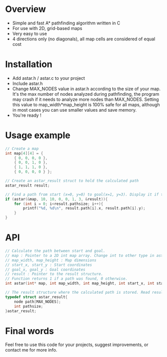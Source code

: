 # Overview
* Simple and fast A* pathfinding algorithm written in C
* For use with 2D, grid-based maps
* Very easy to use
* 4 directions only (no diagonals), all map cells are considered of equal cost

# Installation
* Add astar.h / astar.c to your project
* Include astar.h
* Change MAX_NODES value in astar.h according to the size of your map. It's the max number of nodes analyzed during pathfinding, the program may crash if it needs to analyze more nodes than MAX_NODES. Setting this value to map_width*map_height is 100% safe for all maps, although in most cases you can use smaller values and save memory.
* You're ready !

# Usage example
```C
// Create a map
int map[4][4] =	{
	{ 0, 0, 0, 0 },
	{ 0, 0, 1, 0 },
	{ 1, 1, 1, 0 },
	{ 0, 0, 0, 0 } };

// Create an astar_result struct to hold the calculated path
astar_result result;

// Find a path from start (x=0, y=0) to goal(x=1, y=3). Display it if the path exists
if (astar(&map, 10, 10, 0, 0, 1, 3, &result)){
	for (int i = 0; i<result.pathsize; i++){
		printf("%d, %d\n", result.path[i].x, result.path[i].y);
	}
}
```

# API

```C
// Calculate the path between start and goal.
// map : Pointer to a 2D int map array. Change int to other type in astar.h / astar.c if your map does not use integers.
// map_width, map_height : Map dimensions
// start_x, start_y : Start coordinates
// goal_x, goal_y : Goal coordinates
// result : Pointer to the result structure.
// Function returns 1 if a path was found, 0 otherwise.
int astar(int* map, int map_width, int map_height, int start_x, int start_y, int goal_x, int goal_y, astar_result* result);

// The result structure where the calculated path is stored. Read result->path[i] (i from 0 to result->pathsize-1) to get your path.
typedef struct astar_result{
	node path[MAX_NODES];
	int pathsize;
}astar_result;
```

# Final words

Feel free to use this code for your projects, suggest improvements, or contact me for more info.

